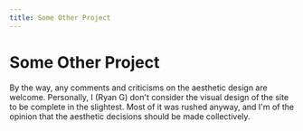 ```yaml
---
title: Some Other Project
---
```


# Some Other Project

By the way, any comments and criticisms on the aesthetic design are welcome. Personally, I (Ryan G) don't consider the visual design of the site to be complete in the slightest. Most of it was rushed anyway, and I'm of the opinion that the aesthetic decisions should be made collectively.
